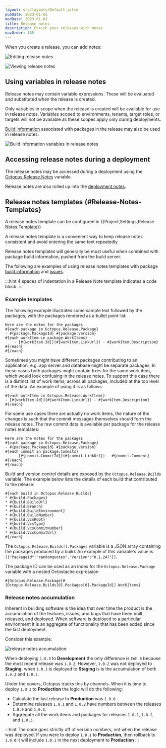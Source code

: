 ```yaml
---
layout: src/layouts/Default.astro
pubDate: 2023-01-01
modDate: 2023-01-01
title: Release notes
description: Enrich your releases with notes
navOrder: 135
---
```


When you create a release, you can add notes:

![Editing release notes](/docs/releases/images/release-notes-edit.png "width=500")

![Viewing release notes](/docs/releases/images/release-notes-view.png "width=500")

## Using variables in release notes

Release notes may contain variable expressions. These will be evaluated and substituted when the release is created.

Only variables in scope when the release is created will be available for use in release notes. Variables scoped to environments, tenants, target roles, or targets will _not_ be available as these scopes apply only during deployments.   

[Build information](/docs/packaging-applications/build-servers/build-information) associated with packages in the release may also be used in release notes.

![Build information variables in release notes](/docs/releases/images/release-notes-build-information.png "width=500")

## Accessing release notes during a deployment

The release notes may be accessed during a deployment using the [Octopus.Release.Notes](/docs/projects/variables/system-variables/#Systemvariables-Release) variable.  

Release notes are also rolled up into the [deployment notes](/docs/releases/deployment-notes).

## Release notes templates {#Release-Notes-Templates}

A release notes template can be configured in {{Project,Settings,Release Notes Template}}

A release notes template is a convenient way to keep release notes consistent and avoid entering the same text repeatedly.   

Release notes templates will generally be most useful when combined with package build information, pushed from the build server.

The following are examples of using release notes templates with package [build information](/docs/packaging-applications/build-servers/build-information/) and [issues](/docs/releases/issue-tracking).

:::hint
4 spaces of indentation in a Release Note template indicates a code block. 
:::

### Example templates

The following example illustrates some sample text followed by the packages, with the packages rendered as a bullet point list:

```
Here are the notes for the packages
#{each package in Octopus.Release.Package}
- #{package.PackageId} #{package.Version}
#{each workItem in package.WorkItems}
    - [#{workItem.Id}](#{workItem.LinkUrl}) - #{workItem.Description}
#{/each}
#{/each}
```

Sometimes you might have different packages contributing to an application, e.g. app server and database might be separate packages. In these cases both packages might contain fixes for the same work item, which would look confusing in the release notes. To support this case there is a distinct list of work items, across all packages, included at the top level of the data. An example of using it is as follows:

```
#{each workItem in Octopus.Release.WorkItems}
- [#{workItem.Id}](#{workItem.LinkUrl}) - #{workItem.Description}
#{/each}
```

For some use cases there are actually no work items, the nature of the changes is such that the commit messages themselves should form the release notes. The raw commit data is available per package for the release notes templates:

```
Here are the notes for the packages
#{each package in Octopus.Release.Package}
- #{package.PackageId} #{package.Version}
#{each commit in package.Commits}
    - [#{commit.CommitId}](#{commit.LinkUrl}) - #{commit.Comment}
#{/each}
#{/each}
```

Build and version control details are exposed by the `Octopus.Release.Builds` variable. The example below lists the details of each build that contributed to the release:

```
#{each build in Octopus.Release.Builds}
* #{build.Packages}
* #{build.BuildUrl}
* #{build.Branch}
* #{build.BuildEnvironment}
* #{build.BuildNumber}
* #{build.VcsRoot}
* #{build.VcsType}
* #{build.VcsCommitNumber}
* #{build.VcsCommitUrl}
#{/each}
```

The `Octopus.Release.Builds[].Packages` variable is a JSON array containing the packages produced by a build. An example of this variable's value is `[{"PackageId":"randomquotes","Version":"0.1.247"}]`.

The package ID can be used as an index for the `Octopus.Release.Package` variable with a nested Octostache expression:

```
#{Octopus.Release.Package[#{Octopus.Release.Builds[0].Packages[0].PackageId}].WorkItems}
```

### Release notes accumulation 

Inherent in building software is the idea that over time the product is the accumulation of the features, issues, and bugs that have been built, released, and deployed.  When software is deployed to a particular environment it is an aggregate of functionality that has been added since the last deployment.  

Consider this example:

![release notes accumulation](/docs/releases/images/release-notes-accumulation.png "width=500")

When deploying `1.0.3` to **Development** the only difference is `Enh 6` because the most recent release was `1.0.2`.  However, `1.0.2` was not deployed to **Staging**, when `1.0.3` is deployed to **Staging** is is the accumulation of both `1.0.2` and `1.0.3`.  

Under the covers, Octopus tracks this by channels.  When it is time to deploy `1.0.3` to **Production** the logic will do the following:

- Calculate the last release to **Production** was `1.0.0`.
- Determine releases `1.0.1` and `1.0.2` have numbers between the releases `1.0.0` and `1.0.3`.
- Aggregate all the work items and packages for releases `1.0.1`, `1.0.2`, and `1.0.3`.

:::hint
The code goes strictly off of version numbers, not when the release was deployed.  If you were to deploy `1.0.1` to **Production**, then rollback to `1.0.0` it will include `1.0.1` in the next deployment to **Production**
:::